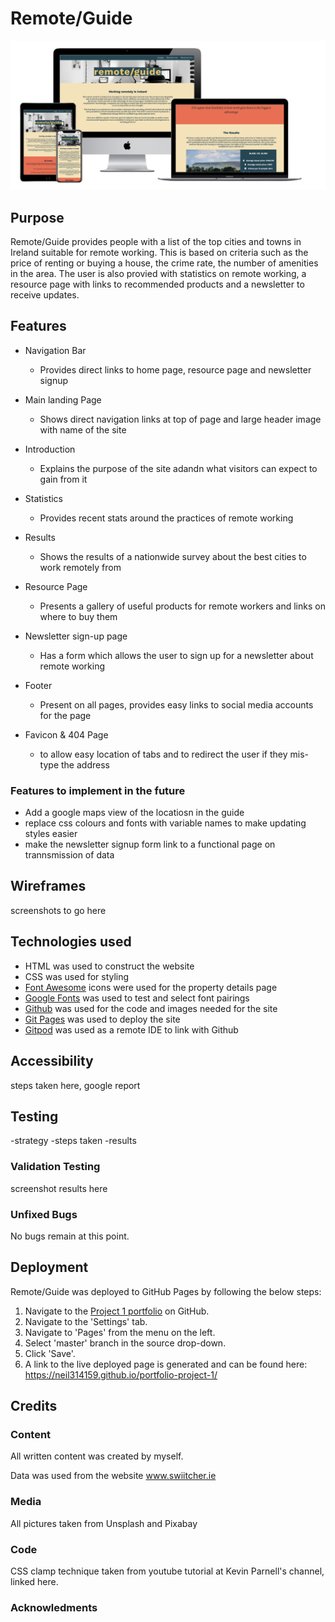 # Remote/Guide

![Mockup](https://github.com/neil314159/portfolio-project-1/blob/main/docs/screenshot.png)


## Purpose

Remote/Guide provides people with a list of the top cities and towns in Ireland suitable for remote working. This is based on criteria such as the price of renting or buying a house, the crime rate, the number of amenities in the area. The user is also provied with statistics on remote working, a resource page with links to recommended products and a newsletter to receive updates.


## Features

* Navigation Bar
    * Provides direct links to home page, resource page and newsletter signup

* Main landing Page
    * Shows direct navigation links at top of page and large header image with name of the site

* Introduction
    * Explains the purpose of the site adandn what visitors can expect to gain from it

* Statistics
    * Provides recent stats around the practices of remote working

* Results
    * Shows the results of a nationwide survey about the best cities to work remotely from

* Resource Page
    * Presents a gallery of useful products for remote workers and links on where to buy them

* Newsletter sign-up page
    * Has a form which allows the user to sign up for a newsletter about remote working

* Footer
    * Present on all pages, provides easy links to social media accounts for the page

* Favicon & 404 Page
    * to allow easy location of tabs and to redirect the user if they mis-type the address

### Features to implement in the future
* Add a google maps view of the locatiosn in the guide
* replace css colours and fonts with variable names to make updating styles easier
* make the newsletter signup form link to a functional page on trannsmission of data

## Wireframes
screenshots to go here

## Technologies used
* HTML was used to construct the website
* CSS was used for styling
* [Font Awesome](https://fontawesome.com) icons were used for the property details page
* [Google Fonts](https://fontawesome.com) was used to test and select font pairings
* [Github](https://fontawesome.com) was used for the code and images needed for the site
* [Git Pages](https://fontawesome.com) was used to deploy the site
* [Gitpod](https://fontawesome.com) was used as a remote IDE to link with Github

## Accessibility
steps taken here, google report


## Testing

-strategy
-steps taken
-results


### Validation Testing
screenshot results here


### Unfixed Bugs

No bugs remain at this point.


## Deployment

Remote/Guide was deployed to GitHub Pages by following the below steps:
1. Navigate to the [Project 1 portfolio](https://github.com/neil314159/portfolio-project-1) on GitHub.
1. Navigate to the 'Settings' tab.
1. Navigate to 'Pages' from the menu on the left. 
1. Select 'master' branch in the source drop-down.
1. Click 'Save'.
1. A link to the live deployed page is generated and can be found here: https://neil314159.github.io/portfolio-project-1/

## Credits

### Content

All written content was created by myself.

Data was used from the website www.swiitcher.ie

### Media

All pictures taken from Unsplash and Pixabay

### Code
CSS clamp technique taken from youtube tutorial at Kevin Parnell's channel, linked here.

### Acknowledments

